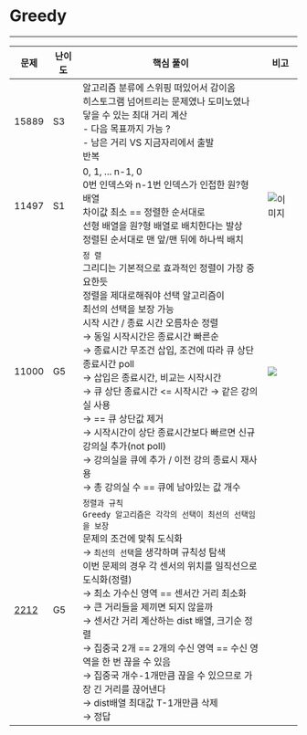 # Greedy
* * *

| **문제**             | **난이도** | **핵심 풀이**                                                                                                                                                                                                                                                                                                                                                             | **비고** |
|--------------------|---------|-----------------------------------------------------------------------------------------------------------------------------------------------------------------------------------------------------------------------------------------------------------------------------------------------------------------------------------------------------------------------|----------|
| 15889              | S3      | 알고리즘 분류에 스위핑 떠있어서 감이옴  <br>히스토그램 넘어트리는 문제였나 도미노였나  <br>닿을 수 있는 최대 거리 계산  <br>- 다음 목표까지 가능 ?  <br>- 남은 거리 VS 지금자리에서 출발  <br>반복                                                                                                                                                                                                                                         |          |
| 11497              | S1      | 0, 1, ... n-1, 0  <br>0번 인덱스와 n-1번 인덱스가 인접한 원?형 배열  <br>차이값 최소 == 정렬한 순서대로  <br>선형 배열을 원?형 배열로 배치한다는 발상  <br>정렬된 순서대로 맨 앞/맨 뒤에 하나씩 배치                                                                                                                                                                                                                                 | ![이미지](https://velog.velcdn.com/images/nn98/post/b3ff8a18-5a3d-4e98-b17a-3079069f4714/image.png) |
| 11000              | G5      | `정 렬`  <br>그리디는 기본적으로 효과적인 정렬이 가장 중요한듯<br>정렬을 제대로해줘야 선택 알고리즘이 <br>최선의 선택을 보장 가능 <br>시작 시간 / 종료 시간 오름차순 정렬<br/>→ 동일 시작시간은 종료시간 빠른순<br/>→ 종료시간 무조건 삽입, 조건에 따라 큐 상단 종료시간 poll<br/>→ 삽입은 종료시간, 비교는 시작시간<br/>→ 큐 상단 종료시간 <= 시작시간 → 같은 강의실 사용<br/>→ == 큐 상단값 제거<br/>→ 시작시간이 상단 종료시간보다 빠르면 신규강의실 추가(not poll)<br/>→ 강의실을 큐에 추가 / 이전 강의 종료시 재사용<br/>→ 총 강의실 수 == 큐에 남아있는 값 개수 | ![](https://velog.velcdn.com/images/nn98/post/0a24e993-5b73-49bf-98b7-2b7744fc514b/image.png) |
| [2212](./P2212.py) | G5      | `정렬과 규칙`<br/>`Greedy 알고리즘은 각각의 선택이 최선의 선택임을 보장`<br/>문제의 조건에 맞춰 도식화<br/>→ `최선의 선택`을 생각하며 규칙성 탐색<br/>이번 문제의 경우 각 센서의 위치를 일직선으로 도식화(정렬)<br/>→ 최소 가수신 영역 == 센서간 거리 최소화<br/>→ 큰 거리들을 제끼면 되지 않을까<br/>→ 센서간 거리 계산하는 dist 배열, 크기순 정렬<br/>→ 집중국 2개 == 2개의 수신 영역 == 수신 영역을 한 번 끊을 수 있음<br/>→ 집중국 개수-1개만큼 끊을 수 있으므로 가장 긴 거리를 끊어낸다<br/>→ dist배열 최대값 T-1개만큼 삭제<br/>→ 정답            |        |
